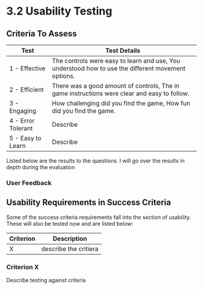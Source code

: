 # 3.2 Usability Testing

## Criteria To Assess

| Test               | Test Details                                                                                        |
| ------------------ | --------------------------------------------------------------------------------------------------- |
| 1 - Effective      | The controls were easy to learn and use, You understood how to use the different movement options.  |
| 2 - Efficient      | There was a good amount of controls, The in game instructions were clear and easy to follow.        |
| 3 - Engaging       | How challenging did you find the game, How fun did you find the game.                               |
| 4 - Error Tolerant | Describe                                                                                            |
| 5 - Easy to Learn  | Describe                                                                                            |

Listed below are the results to the questions. I will go over the results in depth during the evaluation

### User Feedback

## Usability Requirements in Success Criteria

Some of the success criteria requirements fall into the section of usability. These will also be tested now and are listed below:

| Criterion | Description           |
| --------- | --------------------- |
| X         | describe the critiera |

### Criterion X

Describe testing against criteria
